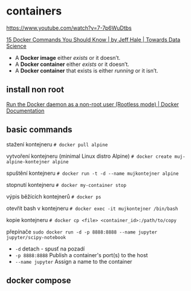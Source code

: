 # containers

<https://www.youtube.com/watch?v=7-7p6WuDtbs>

[15 Docker Commands You Should Know | by Jeff Hale | Towards Data Science](https://towardsdatascience.com/15-docker-commands-you-should-know-970ea5203421)


* A **Docker image** either *exists* or it doesn’t.
* A **Docker container** either *exists* or it doesn’t.
* A **Docker container** that exists is either *running* or it isn’t.


## install non root

[Run the Docker daemon as a non-root user (Rootless mode) | Docker Documentation](https://docs.docker.com/engine/security/rootless/)


## basic commands

stažení kontejneru
`# docker pull alpine`

vytvoření kontejneru (minimal Linux distro Alpine)
`# docker create muj-alpine-kontejner alpine`

spuštění kontejneru
`# docker run -t -d --name mujkontejner alpine`

stopnutí kontejneru
`# docker my-container stop`

výpis běžících kontejnerů
`# docker ps`

otevřít bash v kontejneru
`# docker exec -it mujkontejner /bin/bash`

kopie kontejneru
`# docker cp <file> <container_id>:/path/to/copy`

přepínače
`sudo docker run -d -p 8888:8888 --name jupyter jupyter/scipy-notebook`
* `-d` detach - spusť na pozadí
* `-p 8888:8888` Publish a container's port(s) to the host
* `--name jupyter` Assign a name to the container

## docker compose


